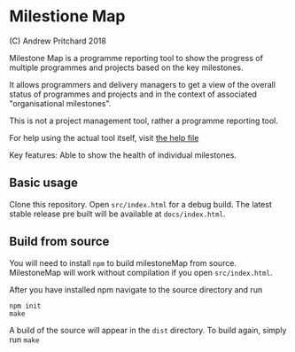 # Milestione Map

(C) Andrew Pritchard 2018

Milestone Map is a programme reporting tool to show the progress of multiple programmes and projects based on the key milestones.

It allows programmers and delivery managers to get a view of the overall status of programmes and projects and in the context of associated "organisational milestones".

This is not a project management tool, rather a programme reporting tool.

For help using the actual tool itself, visit [the help file](docs/instructions.md)

Key features: Able to show the health of individual milestones.

## Basic usage

Clone this repository. Open `src/index.html` for a debug build. The latest stable release pre built will be available at `docs/index.html`. 

## Build from source

You will need to install `npm` to build milestoneMap from source. MilestoneMap will work without compilation if you open `src/index.html`.

After you have installed npm navigate to the source directory and run

```
npm init
make
```

A build of the source will appear in the `dist` directory. To build again, simply run `make`
